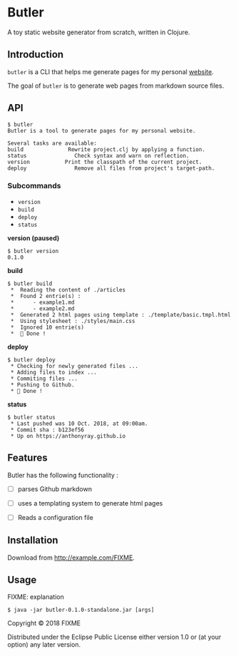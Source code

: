 # Butler
A toy static website generator from scratch, written in Clojure. 

## Introduction

`butler` is a CLI that helps me generate pages for my personal [website](https://anthonyray.github.io/). 

The goal of `butler` is to generate web pages from markdown source files. 

## API

    $ butler 
    Butler is a tool to generate pages for my personal website.
    
    Several tasks are available:
    build              Rewrite project.clj by applying a function.
    status               Check syntax and warn on reflection.
    version           Print the classpath of the current project.
    deploy               Remove all files from project's target-path.

### Subcommands

- `version`
- `build`
- `deploy`
- `status`

**version (paused)**

    $ butler version
    0.1.0

**build**

    $ butler build
     *  Reading the content of ./articles
     *  Found 2 entrie(s) : 
     *      - example1.md
     *      - example2.md
     *  Generated 2 html pages using template : ./template/basic.tmpl.html
     *  Using stylesheet : ./styles/main.css
     *  Ignored 10 entrie(s)
     *  🎩 Done !

**deploy**

    $ butler deploy
     * Checking for newly generated files ... 
     * Adding files to index ...
     * Commiting files ... 
     * Pushing to Github. 
     * 🎩 Done !

**status**

    $ butler status
     * Last pushed was 10 Oct. 2018, at 09:00am. 
     * Commit sha : b123ef56
     * Up on https://anthonyray.github.io   

## Features

Butler has the following functionality : 

- [ ]  parses Github markdown
- [ ]  uses a templating system to generate html pages
- [ ]  Reads a configuration file


## Installation

Download from http://example.com/FIXME.

## Usage

FIXME: explanation

    $ java -jar butler-0.1.0-standalone.jar [args]




Copyright © 2018 FIXME

Distributed under the Eclipse Public License either version 1.0 or (at
your option) any later version.
